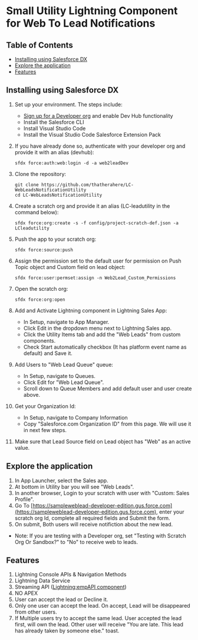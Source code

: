 # Small Utility Lightning Component for Web To Lead Notifications

## Table of Contents
- [Installing using Salesforce DX](#installing-using-salesforce-dx)
- [Explore the application](#explore-the-application)
- [Features](#features)


## Installing using Salesforce DX

1. Set up your environment. The steps include:

    - [Sign up for a Developer org](https://www.salesforce.com/form/signup/prerelease-spring19/) and enable Dev Hub functionality
    - Install the Salesforce CLI
    - Install Visual Studio Code
    - Install the Visual Studio Code Salesforce Extension Pack

1. If you have already done so, authenticate with your developer org and provide it with an alias (devhub):

    ```
    sfdx force:auth:web:login -d -a web2leadDev
    ```

1. Clone the repository:

    ```
    git clone https://github.com/thatherahere/LC-WebLeadsNotificationUtility
    cd LC-WebLeadsNotificationUtility
    ```

1. Create a scratch org and provide it an alias (LC-leadutility in the command below):

    ```
    sfdx force:org:create -s -f config/project-scratch-def.json -a LCleadutility
    ```

1. Push the app to your scratch org:

    ```
    sfdx force:source:push
    ```

1. Assign the permission set to the default user for permission on Push Topic object and Custom field on lead object:
    ```
    sfdx force:user:permset:assign -n Web2Lead_Custom_Permissions
    ```

1. Open the scratch org:

    ```
    sfdx force:org:open
    ```

1. Add and Activate Lightning component in Lightning Sales App:
    - In Setup, navigate to App Manager.
    - Click Edit in the dropdown menu next to Lightning Sales app.
    - Click the Utility Items tab and add the "Web Leads" from custom components.
    - Check Start automatically checkbox (It has platform event name as default) and Save it.

1. Add Users to "Web Lead Queue" queue:
    - In Setup, navigate to Queues.
    - Click Edit for "Web Lead Queue".
    - Scroll down to Queue Members and add default user and user create above.

1. Get your Organization Id:
    - In Setup, navigate to Company Information
    - Copy "Salesforce.com Organization ID" from this page. We will use it in next few steps.

1. Make sure that Lead Source field on Lead object has "Web" as an active value.

## Explore the application
1. In App Launcher, select the Sales app.
2. At bottom in Utility bar you will see "Web Leads".
3. In another browser, Login to your scratch with user with "Custom: Sales Profile".
4. Go To [https://sampleweblead-developer-edition.gus.force.com](https://sampleweblead-developer-edition.gus.force.com), enter your scratch org Id, complete all required fields and Submit the form.
5. On submit, Both users will receive notifiction about the new lead.

- Note: If you are testing with a Developer org, set "Testing with Scratch Org Or Sandbox?" to "No" to receive web to leads.

## Features
1. Lightning Console APIs & Navigation Methods
1. Lightning Data Service
1. Streaming API ([Lightning:empAPI component](https://developer.salesforce.com/docs/component-library/bundle/lightning:empApi/documentation))
1. NO APEX
1. User can accept the lead or Decline it.
1. Only one user can accept the lead. On accept, Lead will be disappeared from other users. 
1. If Multiple users try to accept the same lead. User accepted the lead first, will own the lead. Other user will receive "You are late. This lead has already taken by someone else." toast.